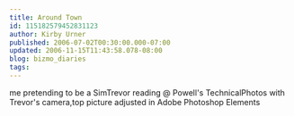 ```yaml
---
title: Around Town
id: 115182579452831123
author: Kirby Urner
published: 2006-07-02T00:30:00.000-07:00
updated: 2006-11-15T11:43:58.078-08:00
blog: bizmo_diaries
tags: 
---
```


[](http://photos1.blogger.com/blogger/1134/545/1600/mesim2.0.jpg)me pretending to be a Sim[](http://photos1.blogger.com/blogger/1134/545/1600/trevor.jpg)Trevor reading @ Powell's TechnicalPhotos with Trevor's camera,top picture adjusted in Adobe Photoshop Elements